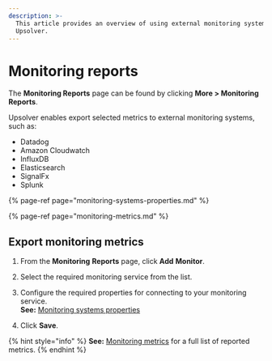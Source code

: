 ```yaml
---
description: >-
  This article provides an overview of using external monitoring systems with
  Upsolver.
---
```


# Monitoring reports

The **Monitoring Reports** page can be found by clicking **More &gt; Monitoring Reports**.

Upsolver enables export selected metrics to external monitoring systems, such as: 

* Datadog
* Amazon Cloudwatch
* InfluxDB
* Elasticsearch
* SignalFx
* Splunk

{% page-ref page="monitoring-systems-properties.md" %}

{% page-ref page="monitoring-metrics.md" %}

## Export monitoring metrics

1. From the **Monitoring** **Reports** page, click **Add** **Monitor**.

2. Select the required monitoring service from the list.

3. Configure the required properties for connecting to your monitoring service.   
**See:** [Monitoring systems properties](monitoring-systems-properties.md)

4. Click **Save**.

{% hint style="info" %}
**See:** [Monitoring metrics](monitoring-metrics.md) for a full list of reported metrics.
{% endhint %}

